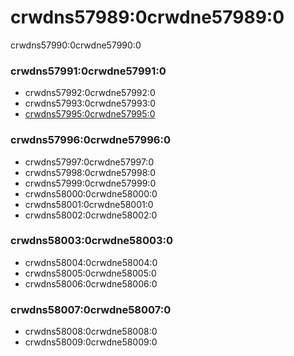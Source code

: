 # crwdns57989:0crwdne57989:0

crwdns57990:0crwdne57990:0

### crwdns57991:0crwdne57991:0

* crwdns57992:0crwdne57992:0
* crwdns57993:0crwdne57993:0
* [crwdns57995:0crwdne57995:0](crwdns57994:0crwdne57994:0)

### crwdns57996:0crwdne57996:0

* crwdns57997:0crwdne57997:0
* crwdns57998:0crwdne57998:0
* crwdns57999:0crwdne57999:0
* crwdns58000:0crwdne58000:0
* crwdns58001:0crwdne58001:0
* crwdns58002:0crwdne58002:0

### crwdns58003:0crwdne58003:0

* crwdns58004:0crwdne58004:0
* crwdns58005:0crwdne58005:0
* crwdns58006:0crwdne58006:0

### crwdns58007:0crwdne58007:0

* crwdns58008:0crwdne58008:0
* crwdns58009:0crwdne58009:0